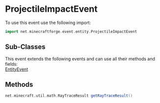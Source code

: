 # ProjectileImpactEvent

To use this event use the following import:
```groovy
import net.minecraftforge.event.entity.ProjectileImpactEvent
```

## Sub-Classes
This event extends the following events and can use all their methods and fields: <br>
[EntityEvent](../entity_event/entity_event.md)

## Methods
```groovy
net.minecraft.util.math.RayTraceResult getRayTraceResult()
```
